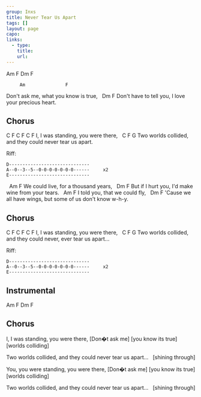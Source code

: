 ```yaml
---
group: Inxs
title: Never Tear Us Apart
tags: []
layout: page
capo: 
links: 
  - type: 
    title: 
    url: 
---
```



Am F Dm F

 	     Am               F
Don't ask me, what you know is true,
&nbsp;             Dm          F
Don't have to tell you, I love your precious heart.

## Chorus
C F       C       F         C     F
I, I was standing, you were there,
&nbsp;              C    F               G
Two worlds collided, and they could never tear us apart.

Riff:
```chordpro
D------------------------------
A--0--3--5--0-0-0-0-0-0-0------     x2
E------------------------------
```

&nbsp;         Am           F
We could live, for a thousand years,
&nbsp;         Dm                 F
But if I hurt you, I'd make wine from your tears.
&nbsp;   Am           F
I told you, that we could fly,
&nbsp;         Dm                   F
'Cause we all have wings, but some of us don't know w-h-y.

## Chorus
C F       C       F         C     F
I, I was standing, you were there,
&nbsp;              C    F               G
Two worlds collided, and they could never, ever tear us apart...

Riff:
```chordpro
D------------------------------
A--0--3--5--0-0-0-0-0-0-0------     x2
E------------------------------
```

## Instrumental
Am F Dm F

## Chorus
I,             I was standing,             you were there,
 [Don�t ask me]          [you know its true]          [worlds colliding]

Two worlds collided,               and they could never tear us apart...
&nbsp;                 [shining through]

You,        you were standing,              you were there,
[Don�t ask me]             [you know its true]        [worlds colliding]

Two worlds collided,             and they could never tear us apart...
&nbsp;                 [shining through]

